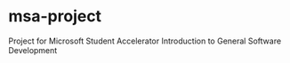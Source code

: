 # msa-project
Project for Microsoft Student Accelerator Introduction to General Software Development
